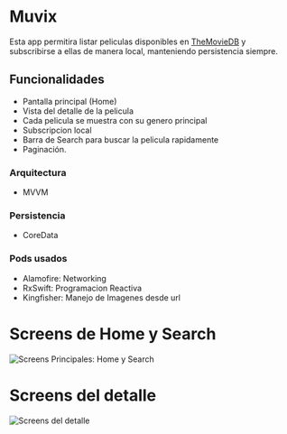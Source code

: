 # Muvix

Esta app permitira listar peliculas disponibles en  [TheMovieDB](https://themoviedb.org) y subscribirse a ellas de manera local, manteniendo persistencia siempre.

## Funcionalidades
* Pantalla principal (Home)
* Vista del detalle de la pelicula
* Cada pelicula se muestra con su genero principal
* Subscripcion local
* Barra de Search para buscar la pelicula rapidamente
* Paginación.

### Arquitectura
* MVVM

### Persistencia
* CoreData

### Pods usados
* Alamofire: Networking 
* RxSwift: Programacion Reactiva
* Kingfisher: Manejo de Imagenes desde url

# Screens de Home y Search

![Screens Principales: Home y Search](https://github.com/tarruk/MoviesApp/blob/master/Screens/screens01.png?raw=true)

# Screens del detalle


![Screens del detalle](https://github.com/tarruk/MoviesApp/blob/master/Screens/screens02.png?raw=true)
